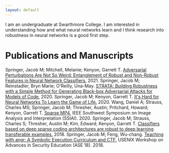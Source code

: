 ```yaml
---
layout: default
---
```


I am an undergraduate at Swarthmore College. I am interested in understanding
how and what neural networks learn and I think research into robustness in 
neural networks is a good first step.

# Publications and Manuscripts

Springer, Jacob M; Mitchell, Melanie; Kenyon, Garrett T. [Adversarial Perturbations Are Not So Weird: Entanglement of Robust and Non-Robust Features in Neural Network Classifiers.](https://arxiv.org/pdf/2102.05110) 2021.
Springer, Jacob M; Reinstadler, Bryn Marie; O'Reilly, Una-May. [STRATA: Building Robustness with a Simple Method for Generating Black-box Adversarial Attacks for Models of Code.](https://arxiv.org/pdf/2009.13562) 2020.
Springer, Jacob M; Kenyon, Garrett T. [It's Hard for Neural Networks To Learn the Game of Life.](https://arxiv.org/pdf/2009.01398) 2020.
Wang, Daniel A; Strauss, Charles MS; Springer, Jacob M; Thresher, Austin; Pritchard, Howard; Kenyon, Garrett T. [Sparse MP4.](https://ieeexplore.ieee.org/abstract/document/9094593) IEEE Southwest Symposium on Image Analysis and Interpretation (SSIAI). 2020.
Springer, Jacob M; Strauss, Charles S; Thresher, Austin M; Kim, Edward; Kenyon, Garrett T. [Classifiers based on deep sparse coding architectures are robust to deep learning transferable examples.](https://arxiv.org/pdf/1811.07211) 2018.
Springer, Jacob M; Feng, Wu-chang. [Teaching with angr: A Symbolic Execution Curriculum and CTF.](https://www.usenix.org/system/files/conference/ase18/ase18-paper_springer.pdf) USENIX Workshop on Advances in Security Education (ASE 18). 2018.
